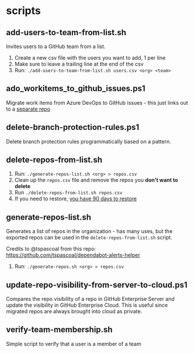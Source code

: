 # scripts

## add-users-to-team-from-list.sh

Invites users to a GitHub team from a list.

1. Create a new csv file with the users you want to add, 1 per line
2. Make sure to leave a trailing line at the end of the csv
3. Run: `./add-users-to-team-from-list.sh users.csv <org> <team>`

## ado_workitems_to_github_issues.ps1

Migrate work items from Azure DevOps to GitHub issues - this just links out to a [separate repo](https://github.com/joshjohanning/ado_workitems_to_github_issues)

## delete-branch-protection-rules.ps1

Delete branch protection rules programmatically based on a pattern.

## delete-repos-from-list.sh

1. Run: `./generate-repos-list.sh <org> > repos.csv`
2. Clean up the `repos.csv` file and remove the repos you **don't want to delete**
3. Run `./delete-repos-from-list.sh repos.csv`
4. If you need to restore, [you have 90 days to restore](https://docs.github.com/en/repositories/creating-and-managing-repositories/restoring-a-deleted-repository)

## generate-repos-list.sh

Generates a list of repos in the organization - has many uses, but the exported repos can be used in the `delete-repos-from-list.sh` script.

Credits to @tspascoal from this repo: https://github.com/tspascoal/dependabot-alerts-helper

1. Run: `./generate-repos.sh <org> > repos.csv`

## update-repo-visibility-from-server-to-cloud.ps1

Compares the repo visibility of a repo in GitHub Enterprise Server and update the visibility in GitHub Enterprise Cloud. This is useful since migrated repos are always brought into cloud as private.

## verify-team-membership.sh

Simple script to verify that a user is a member of a team
